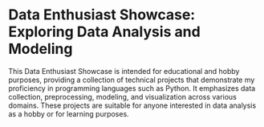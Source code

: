 # Data Enthusiast Showcase: Exploring Data Analysis and Modeling
This Data Enthusiast Showcase is intended for educational and hobby purposes, providing a collection of technical projects that demonstrate my proficiency in programming languages such as Python. It emphasizes data collection, preprocessing, modeling, and visualization across various domains. These projects are suitable for anyone interested in data analysis as a hobby or for learning purposes.
